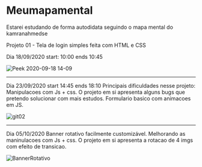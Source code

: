 # Meumapamental
Estarei estudando de forma autodidata seguindo o mapa mental do kamranahmedse


Projeto 01 - Tela de login simples feita com HTML e CSS

Dia 18/09/2020
start: 10:00  ends 10:45

![Peek 2020-09-18 14-09](https://user-images.githubusercontent.com/67908082/93625606-9eb23800-f9b8-11ea-82fc-fd98a6a4ea6c.gif)

--------------------------------------------------------------------------------------------------------------------------------------------------------------------

Dia 23/09/2020
start 14:45 ends 18:10
Principais dificuldades nesse projeto: Manipulacoes com Js + css.
O projeto em si apresenta alguns bugs que pretendo solucionar com mais estudos.
Formulario basico com animacoes em JS.

![git02](https://user-images.githubusercontent.com/67908082/94070863-4ec4de00-fdc9-11ea-98c4-136673ad640c.gif)

--------------------------------------------------------------------------------------------------------------------------------------------------------------------
Dia 05/10/2020
Banner rotativo facilmente customizável.
Melhorando as maninulacoes com Js + css.
O projeto em si apresenta a rotacao de 4 imgs com efeito de transicao.

![BannerRotativo](https://user-images.githubusercontent.com/67908082/95097025-607c7e80-0703-11eb-8d19-c20d2ecc2abf.gif)





